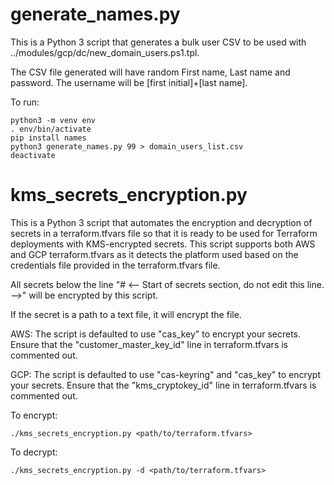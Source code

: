 # generate_names.py
This is a Python 3 script that generates a bulk user CSV to be used with ../modules/gcp/dc/new_domain_users.ps1.tpl.

The CSV file generated will have random First name, Last name and password.  The username will be [first initial]+[last name].

To run:
```
python3 -m venv env
. env/bin/activate
pip install names
python3 generate_names.py 99 > domain_users_list.csv
deactivate
```

# kms_secrets_encryption.py
This is a Python 3 script that automates the encryption and decryption of secrets in a terraform.tfvars file
so that it is ready to be used for Terraform deployments with KMS-encrypted secrets. This script supports
both AWS and GCP terraform.tfvars as it detects the platform used based on the credentials file provided
in the terraform.tfvars file.

All secrets below the line "# <-- Start of secrets section, do not edit this line. -->" will be encrypted by this script.

If the secret is a path to a text file, it will encrypt the file.

AWS: The script is defaulted to use "cas_key" to encrypt your secrets. Ensure that the "customer_master_key_id"
line in terraform.tfvars is commented out.

GCP: The script is defaulted to use "cas-keyring" and "cas_key" to encrypt your secrets. Ensure that the "kms_cryptokey_id" 
line in terraform.tfvars is commented out.

To encrypt:
```
./kms_secrets_encryption.py <path/to/terraform.tfvars>
```

To decrypt:
```
./kms_secrets_encryption.py -d <path/to/terraform.tfvars>
```
